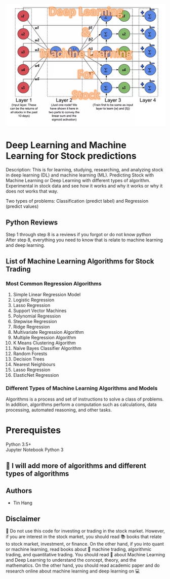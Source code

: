 <img src="Title.PNG">

# Deep Learning and Machine Learning for Stock predictions

Description: This is for learning, studying, researching, and analyzing stock in deep learning (DL) and machine learning (ML). Predicting Stock with Machine Learning or Deep Learning with different types of algorithm. Experimental in stock data and see how it works and why it works or why it does not works that way.  

Two types of problems: Classification (predict label) and Regression (predict values)  

## Python Reviews
Step 1 through step 8 is a reviews if you forgot or do not know python  
After step 8, everything you need to know that is relate to machine learning and deep learning. 

## List of Machine Learning Algorithms for Stock Trading  
### Most Common Regression Algorithms  
1. Simple Linear Regression Model  
2. Logistic Regression  
3. Lasso Regression    
4. Support Vector Machines  
5. Polynomial Regression  
6. Stepwise Regression  
7. Ridge Regression  
8. Multivariate Regression Algorithm    
9. Multiple Regression Algorithm  
10. K Means Clustering Algorithm  
11. Naïve Bayes Classifier Algorithm  
12. Random Forests  
13. Decision Trees  
14. Nearest Neighbours   
15. Lasso Regression  
16. ElasticNet Regression     

### Different Types of Machine Learning Algorithms and Models  
Algorithms is a process and set of instructions to solve a class of problems. In addition, algorithms perform a computation such as calculations, data processing, automated reasoning, and other tasks. 

# Prerequistes  
Python 3.5+  
Jupyter Notebook Python 3  

## :black_square_button: I will add more of algorithms and different types of algorithms   

## Authors  
* Tin Hang

## Disclaimer  
&#x1F53B; Do not use this code for investing or trading in the stock market. However, if you are interest in the stock market, you should read :books: books that relate to stock market, investment, or finance. On the other hand, if you into quant or machine learning, read books about &#x1F4D8; machine trading, algorithmic trading, and quantitative trading. You should read &#x1F4D7; about Machine Learning and Deep Learning to understand the concept, theory, and the mathematics. On the other hand, you should read academic paper and do research online about machine learning and deep learning on :computer:  

